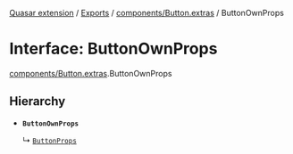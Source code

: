 [Quasar extension](../index.md) / [Exports](../modules.md) / [components/Button.extras](../modules/components_Button_extras.md) / ButtonOwnProps

# Interface: ButtonOwnProps

[components/Button.extras](../modules/components_Button_extras.md).ButtonOwnProps

## Hierarchy

- **`ButtonOwnProps`**

  ↳ [`ButtonProps`](components_Button_extras.ButtonProps.md)
